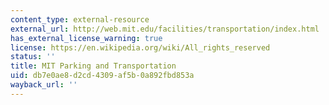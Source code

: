```yaml
---
content_type: external-resource
external_url: http://web.mit.edu/facilities/transportation/index.html
has_external_license_warning: true
license: https://en.wikipedia.org/wiki/All_rights_reserved
status: ''
title: MIT Parking and Transportation
uid: db7e0ae8-d2cd-4309-af5b-0a892fbd853a
wayback_url: ''
---
```

